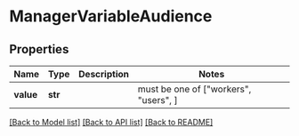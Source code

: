# ManagerVariableAudience


## Properties
Name | Type | Description | Notes
------------ | ------------- | ------------- | -------------
**value** | **str** |  |  must be one of ["workers", "users", ]

[[Back to Model list]](../README.md#documentation-for-models) [[Back to API list]](../README.md#documentation-for-api-endpoints) [[Back to README]](../README.md)


